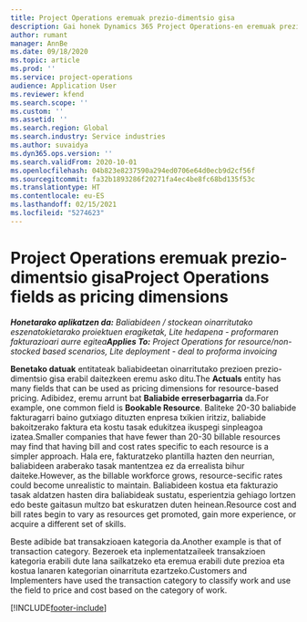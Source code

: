 ```yaml
---
title: Project Operations eremuak prezio-dimentsio gisa
description: Gai honek Dynamics 365 Project Operations-en eremuak prezio-dimentsio gisa erabiltzeari buruzko informazioa eskaintzen du.
author: rumant
manager: AnnBe
ms.date: 09/18/2020
ms.topic: article
ms.prod: ''
ms.service: project-operations
audience: Application User
ms.reviewer: kfend
ms.search.scope: ''
ms.custom: ''
ms.assetid: ''
ms.search.region: Global
ms.search.industry: Service industries
ms.author: suvaidya
ms.dyn365.ops.version: ''
ms.search.validFrom: 2020-10-01
ms.openlocfilehash: 04b823e8237590a294ed0706e64d0ecb9d2cf56f
ms.sourcegitcommit: fa32b1893286f20271fa4ec4be8fc68bd135f53c
ms.translationtype: HT
ms.contentlocale: eu-ES
ms.lasthandoff: 02/15/2021
ms.locfileid: "5274623"
---
```

# <a name="project-operations-fields-as-pricing-dimensions"></a><span data-ttu-id="44a1f-103">Project Operations eremuak prezio-dimentsio gisa</span><span class="sxs-lookup"><span data-stu-id="44a1f-103">Project Operations fields as pricing dimensions</span></span>

<span data-ttu-id="44a1f-104">_**Honetarako aplikatzen da:** Baliabideen / stockean oinarritutako eszenatokietarako proiektuen eragiketak, Lite hedapena - proformaren fakturazioari aurre egitea_</span><span class="sxs-lookup"><span data-stu-id="44a1f-104">_**Applies To:** Project Operations for resource/non-stocked based scenarios, Lite deployment - deal to proforma invoicing_</span></span>

<span data-ttu-id="44a1f-105">**Benetako datuak** entitateak baliabideetan oinarritutako prezioen prezio-dimentsio gisa erabil daitezkeen eremu asko ditu.</span><span class="sxs-lookup"><span data-stu-id="44a1f-105">The **Actuals** entity has many fields that can be used as pricing dimensions for resource-based pricing.</span></span> <span data-ttu-id="44a1f-106">Adibidez, eremu arrunt bat **Baliabide erreserbagarria** da.</span><span class="sxs-lookup"><span data-stu-id="44a1f-106">For example, one common field is **Bookable Resource**.</span></span> <span data-ttu-id="44a1f-107">Baliteke 20-30 baliabide fakturagarri baino gutxiago dituzten enpresa txikien iritziz, baliabide bakoitzerako faktura eta kostu tasak edukitzea ikuspegi sinpleagoa izatea.</span><span class="sxs-lookup"><span data-stu-id="44a1f-107">Smaller companies that have fewer than 20-30 billable resources may find that having bill and cost rates specific to each resource is a simpler approach.</span></span> <span data-ttu-id="44a1f-108">Hala ere, fakturatzeko plantilla hazten den neurrian, baliabideen araberako tasak mantentzea ez da errealista bihur daiteke.</span><span class="sxs-lookup"><span data-stu-id="44a1f-108">However, as the billable workforce grows, resource-secific rates could become unrealistic to maintain.</span></span> <span data-ttu-id="44a1f-109">Baliabideen kostua eta fakturazio tasak aldatzen hasten dira baliabideak sustatu, esperientzia gehiago lortzen edo beste gaitasun multzo bat eskuratzen duten heinean.</span><span class="sxs-lookup"><span data-stu-id="44a1f-109">Resource cost and bill rates begin to vary as resources get promoted, gain more experience, or acquire a different set of skills.</span></span> 

<span data-ttu-id="44a1f-110">Beste adibide bat transakzioaen kategoria da.</span><span class="sxs-lookup"><span data-stu-id="44a1f-110">Another example is that of transaction category.</span></span> <span data-ttu-id="44a1f-111">Bezeroek eta inplementatzaileek transakzioen kategoria erabili dute lana sailkatzeko eta eremua erabili dute prezioa eta kostua lanaren kategorian oinarrituta ezartzeko.</span><span class="sxs-lookup"><span data-stu-id="44a1f-111">Customers and Implementers have used the transaction category to classify work and use the field to price and cost based on the category of work.</span></span>


[!INCLUDE[footer-include](../includes/footer-banner.md)]